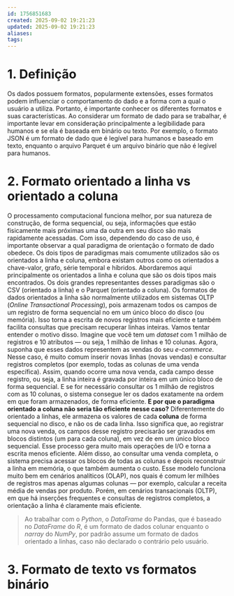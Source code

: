 ```yaml
---
id: 1756851683
created: 2025-09-02 19:21:23
updated: 2025-09-02 19:21:23
aliases:
tags:
---
```

# 1. Definição
Os dados possuem formatos, popularmente extensões, esses formatos podem influenciar o comportamento do dado e a forma com a qual o usuário a utiliza. Portanto, é importante conhecer os diferentes formatos e suas características. Ao considerar um formato de dado para se trabalhar, é importante levar em consideração principalmente a legibilidade para humanos e se ela é baseada em binário ou texto. Por exemplo, o formato JSON é um formato de dado que é legível para humanos e baseado em texto, enquanto o arquivo Parquet é um arquivo binário que não é legível para humanos.
# 2. Formato orientado a linha vs orientado a coluna
O processamento computacional funciona melhor, por sua natureza de construção, de forma sequencial, ou seja, informações que estão fisicamente mais próximas uma da outra em seu disco são mais rapidamente acessadas. Com isso, dependendo do caso de uso, é importante observar a qual paradigma de orientação o formato de dado obedece. 
Os dois tipos de paradigmas mais comumente utilizados são os orientados a linha e coluna, embora existam outros como os orientados a chave-valor, grafo, série temporal e híbridos.
Abordaremos aqui principalmente os orientados a linha e coluna que são os dois tipos mais encontrados. Os dois grandes representantes desses paradigmas são o CSV (orientado a linha) e o Parquet (orientado a coluna).
Os formatos de dados orientados a linha são normalmente utilizados em sistemas OLTP (_Online Transactional Processing_), pois armazenam todos os campos de um registro de forma sequencial no em um único bloco do disco (ou memória). Isso torna a escrita de novos registros mais eficiente e também facilita consultas que precisam recuperar linhas inteiras.
Vamos tentar entender o motivo disso. Imagine que você tem um _dataset_ com 1 milhão de registros e 10 atributos — ou seja, 1 milhão de linhas e 10 colunas. Agora, suponha que esses dados representem as vendas do seu _e-commerce_. Nesse caso, é muito comum inserir novas linhas (novas vendas) e consultar registros completos (por exemplo, todas as colunas de uma venda específica).
Assim, quando ocorre uma nova venda, cada campo desse registro, ou seja, a linha inteira é gravada por inteira em um único bloco de forma sequencial. E se for necessário consultar os 1 milhão de registros com as 10 colunas, o sistema consegue ler os dados exatamente na ordem em que foram armazenados, de forma eficiente.
**E por que o paradigma orientado a coluna não seria tão eficiente nesse caso?**
Diferentemente do orientado a linhas, ele armazena os valores de cada **coluna** de forma sequencial no disco, e não os de cada linha. Isso significa que, ao registrar uma nova venda, os campos desse registro precisarão ser gravados em blocos distintos (um para cada coluna), em vez de em um único bloco sequencial. Esse processo gera muito mais operações de I/O e torna a escrita menos eficiente.
Além disso, ao consultar uma venda completa, o sistema precisa acessar os blocos de todas as colunas e depois reconstruir a linha em memória, o que também aumenta o custo. Esse modelo funciona muito bem em cenários analíticos (OLAP), nos quais é comum ler milhões de registros mas apenas algumas colunas — por exemplo, calcular a receita média de vendas por produto. Porém, em cenários transacionais (OLTP), em que há inserções frequentes e consultas de registros completos, a orientação a linha é claramente mais eficiente.
> Ao trabalhar com o *Python*, o *DataFrame* do Pandas, que é baseado no *DataFrame* do *R*, é um formato de dados colunar enquanto o *narray* do *NumPy*, por padrão assume um formato de dados orientado a linhas, caso não declarado o contrário pelo usuário.
# 3. Formato de texto vs formatos binário
